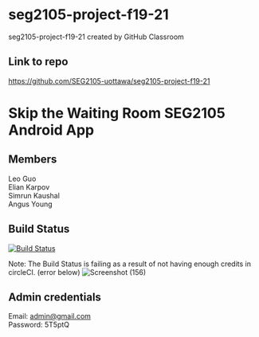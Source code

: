 # seg2105-project-f19-21
seg2105-project-f19-21 created by GitHub Classroom

## Link to repo ##
https://github.com/SEG2105-uottawa/seg2105-project-f19-21
# Skip the Waiting Room SEG2105 Android App

## Members ##
Leo Guo<br />
Elian Karpov<br />
Simrun Kaushal<br />
Angus Young<br />

## Build Status ##

[![Build Status](https://circleci.com/gh/SEG2105-uottawa/seg2105-project-f19-21.png?circle-token=b6a1d449c367d5dc1adf7d3cbcdf78f967b1cae3)](https://circleci.com/gh/SEG2105-uottawa/seg2105-project-f19-21)

Note: The Build Status is failing as a result of not having enough credits in circleCI. (error below)
![Screenshot (156)](https://user-images.githubusercontent.com/47634390/69278763-f58c8c80-0bb0-11ea-9d85-c09596e119e8.png)


## Admin credentials ##
Email: admin@gmail.com<br />
Password: 5T5ptQ

